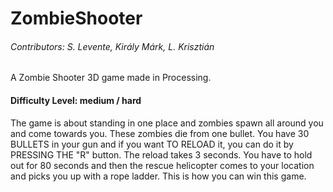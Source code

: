 # ZombieShooter  
###### Contributors:  S. Levente, Király Márk, L. Krisztián  

A Zombie Shooter 3D game made in Processing.

#### Difficulty Level:  medium / hard  
  
The game is about standing in one place and zombies spawn all around you and come towards you. These zombies die from one bullet.
You have 30 BULLETS in your gun and if you want TO RELOAD it, you can do it by PRESSING THE "R" button. The reload takes 3 seconds.
You have to hold out for 80 seconds and then the rescue helicopter comes to your location and picks you up with a rope ladder. This is how you can win this game.
  
